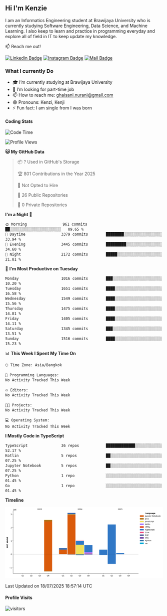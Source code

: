 ## Hi I'm Kenzie


I am an Informatics Engineering student at Brawijaya University who is currently studying Software Engineering, Data Science, and Machine Learning. I also keep to learn and practice in programming everyday and explore all of field in IT to keep update my knowledge.

:mailbox: Reach me out!

[![Linkedin Badge](https://img.shields.io/badge/-Kenzie_Taqiyassar-0e76a8?style=flat&labelColor=0e76a8&logo=linkedin&logoColor=white)](https://www.linkedin.com/in/kenzie-taqiyassar-37458b1aa/) 
[![Instagram Badge](https://img.shields.io/badge/-@__kenziehh_-e84393?style=flat&labelColor=e84393&logo=instagram&logoColor=white)](https://www.instagram.com/_kenziehh/) 
[![Mail Badge](https://img.shields.io/badge/-ghaisani.nurani-c0392b?style=flat&labelColor=c0392b&logo=gmail&logoColor=white)](mailto:ghaisani.nurani@gmail.com)

### What I currently Do

- 🎓 I’m currently studying at Brawijaya University
- 💼 I’m looking for part-time job
- 📫 How to reach me: ghaisani.nurani@gmail.com
- 😄 Pronouns: Kenzi, Kenji
- ⚡ Fun fact: I am single from I was born

#### Coding Stats
<!--START_SECTION:waka-->
![Code Time](http://img.shields.io/badge/Code%20Time-1%2C386%20hrs%207%20mins-blue)

![Profile Views](http://img.shields.io/badge/Profile%20Views-0-blue)

**🐱 My GitHub Data** 

> 📦 ? Used in GitHub's Storage 
 > 
> 🏆 801 Contributions in the Year 2025
 > 
> 🚫 Not Opted to Hire
 > 
> 📜 26 Public Repositories 
 > 
> 🔑 0 Private Repositories 
 > 
**I'm a Night 🦉** 

```text
🌞 Morning                961 commits         ██░░░░░░░░░░░░░░░░░░░░░░░   09.65 % 
🌆 Daytime                3379 commits        ████████░░░░░░░░░░░░░░░░░   33.94 % 
🌃 Evening                3445 commits        █████████░░░░░░░░░░░░░░░░   34.60 % 
🌙 Night                  2172 commits        █████░░░░░░░░░░░░░░░░░░░░   21.81 % 
```
📅 **I'm Most Productive on Tuesday** 

```text
Monday                   1016 commits        ███░░░░░░░░░░░░░░░░░░░░░░   10.20 % 
Tuesday                  1651 commits        ████░░░░░░░░░░░░░░░░░░░░░   16.58 % 
Wednesday                1549 commits        ████░░░░░░░░░░░░░░░░░░░░░   15.56 % 
Thursday                 1475 commits        ████░░░░░░░░░░░░░░░░░░░░░   14.81 % 
Friday                   1405 commits        ████░░░░░░░░░░░░░░░░░░░░░   14.11 % 
Saturday                 1345 commits        ███░░░░░░░░░░░░░░░░░░░░░░   13.51 % 
Sunday                   1516 commits        ████░░░░░░░░░░░░░░░░░░░░░   15.23 % 
```


📊 **This Week I Spent My Time On** 

```text
🕑︎ Time Zone: Asia/Bangkok

💬 Programming Languages: 
No Activity Tracked This Week

🔥 Editors: 
No Activity Tracked This Week

🐱‍💻 Projects: 
No Activity Tracked This Week

💻 Operating System: 
No Activity Tracked This Week
```

**I Mostly Code in TypeScript** 

```text
TypeScript               36 repos            █████████████░░░░░░░░░░░░   52.17 % 
Kotlin                   5 repos             ██░░░░░░░░░░░░░░░░░░░░░░░   07.25 % 
Jupyter Notebook         5 repos             ██░░░░░░░░░░░░░░░░░░░░░░░   07.25 % 
Python                   1 repo              ░░░░░░░░░░░░░░░░░░░░░░░░░   01.45 % 
Go                       1 repo              ░░░░░░░░░░░░░░░░░░░░░░░░░   01.45 % 
```



**Timeline**

![Lines of Code chart](https://raw.githubusercontent.com/kenziehh/kenziehh/master/assets/bar_graph.png)


 Last Updated on 18/07/2025 18:57:14 UTC
<!--END_SECTION:waka-->


#### Profile Visits

![visitors](https://visitor-badge.glitch.me/badge?page_id=kenziehh.kenziehh)





